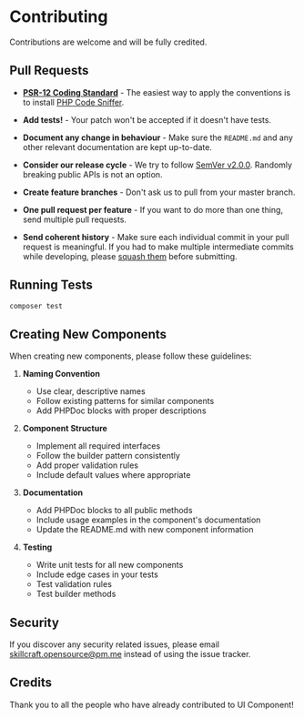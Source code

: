 # Contributing

Contributions are welcome and will be fully credited.

## Pull Requests

- **[PSR-12 Coding Standard](https://github.com/php-fig/fig-standards/blob/master/accepted/PSR-12-extended-coding-style-guide.md)** - The easiest way to apply the conventions is to install [PHP Code Sniffer](https://github.com/squizlabs/PHP_CodeSniffer).

- **Add tests!** - Your patch won't be accepted if it doesn't have tests.

- **Document any change in behaviour** - Make sure the `README.md` and any other relevant documentation are kept up-to-date.

- **Consider our release cycle** - We try to follow [SemVer v2.0.0](https://semver.org/). Randomly breaking public APIs is not an option.

- **Create feature branches** - Don't ask us to pull from your master branch.

- **One pull request per feature** - If you want to do more than one thing, send multiple pull requests.

- **Send coherent history** - Make sure each individual commit in your pull request is meaningful. If you had to make multiple intermediate commits while developing, please [squash them](https://www.git-scm.com/book/en/v2/Git-Tools-Rewriting-History#Changing-Multiple-Commit-Messages) before submitting.

## Running Tests

```bash
composer test
```

## Creating New Components

When creating new components, please follow these guidelines:

1. **Naming Convention**
   - Use clear, descriptive names
   - Follow existing patterns for similar components
   - Add PHPDoc blocks with proper descriptions

2. **Component Structure**
   - Implement all required interfaces
   - Follow the builder pattern consistently
   - Add proper validation rules
   - Include default values where appropriate

3. **Documentation**
   - Add PHPDoc blocks to all public methods
   - Include usage examples in the component's documentation
   - Update the README.md with new component information

4. **Testing**
   - Write unit tests for all new components
   - Include edge cases in your tests
   - Test validation rules
   - Test builder methods

## Security

If you discover any security related issues, please email skillcraft.opensource@pm.me instead of using the issue tracker.

## Credits

Thank you to all the people who have already contributed to UI Component!
